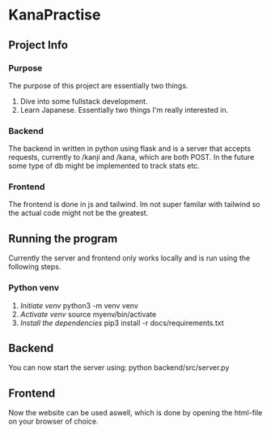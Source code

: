 # KanaPractise

## Project Info

### Purpose
The purpose of this project are essentially two things.
1. Dive into some fullstack development.
2. Learn Japanese.
Essentially two things I'm really interested in.

### Backend
The backend in written in python using flask and is a server that
accepts requests, currently to /kanji and /kana, which are both POST.
In the future some type of db might be implemented to track stats etc.

### Frontend
The frontend is done in js and tailwind. Im not super familar with tailwind
so the actual code might not be the greatest.

## Running the program
Currently the server and frontend only works locally and is run using
the following steps.

### Python venv
1. *Initiate venv*
    python3 -m venv venv
2. *Activate venv*
    source myenv/bin/activate
3. *Install the dependencies*
    pip3 install -r docs/requirements.txt

## Backend
You can now start the server using:
    python backend/src/server.py

## Frontend
Now the website can be used aswell, which is done by opening the html-file
on your browser of choice.
